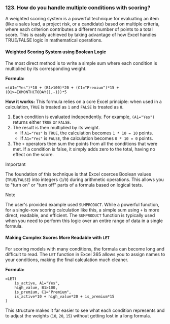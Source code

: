 ### 123. How do you handle multiple conditions with scoring?

A weighted scoring system is a powerful technique for evaluating an item (like a sales lead, a project risk, or a candidate) based on multiple criteria, where each criterion contributes a different number of points to a total score. This is easily achieved by taking advantage of how Excel handles TRUE/FALSE logic in mathematical operations.

#### Weighted Scoring System using Boolean Logic

The most direct method is to write a simple sum where each condition is multiplied by its corresponding weight.

**Formula:**
```excel
=(A1="Yes")*10 + (B1>100)*20 + (C1="Premium")*15 + (D1>=EOMONTH(TODAY(),-1))*5
```

**How it works:**
This formula relies on a core Excel principle: when used in a calculation, `TRUE` is treated as `1` and `FALSE` is treated as `0`.

1.  Each condition is evaluated independently. For example, `(A1="Yes")` returns either `TRUE` or `FALSE`.
2.  The result is then multiplied by its weight.
    *   If `A1="Yes"` is `TRUE`, the calculation becomes `1 * 10 = 10` points.
    *   If `A1="Yes"` is `FALSE`, the calculation becomes `0 * 10 = 0` points.
3.  The `+` operators then sum the points from all the conditions that were met. If a condition is false, it simply adds zero to the total, having no effect on the score.

> [!IMPORTANT]
> The foundation of this technique is that Excel coerces Boolean values (`TRUE`/`FALSE`) into integers (`1`/`0`) during arithmetic operations. This allows you to "turn on" or "turn off" parts of a formula based on logical tests.

> [!NOTE]
> The user's provided example used `SUMPRODUCT`. While a powerful function, for a single-row scoring calculation like this, a simple sum using `+` is more direct, readable, and efficient. The `SUMPRODUCT` function is typically used when you need to perform this logic over an entire range of data in a single formula.

#### Making Complex Scores More Readable with `LET`

For scoring models with many conditions, the formula can become long and difficult to read. The `LET` function in Excel 365 allows you to assign names to your conditions, making the final calculation much cleaner.

**Formula:**
```excel
=LET(
    is_active, A1="Yes",
    high_value, B1>100,
    is_premium, C1="Premium",
    is_active*10 + high_value*20 + is_premium*15
)
```
This structure makes it far easier to see what each condition represents and to adjust the weights (`10`, `20`, `15`) without getting lost in a long formula.
